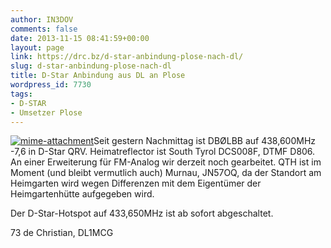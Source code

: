 ```yaml
---
author: IN3DOV
comments: false
date: 2013-11-15 08:41:59+00:00
layout: page
link: https://drc.bz/d-star-anbindung-plose-nach-dl/
slug: d-star-anbindung-plose-nach-dl
title: D-Star Anbindung aus DL an Plose
wordpress_id: 7730
tags:
- D-STAR
- Umsetzer Plose
---
```


[![mime-attachment](https://drc.bz/wp-content/uploads/2013/11/mime-attachment.jpg)](https://drc.bz/wp-content/uploads/2013/11/mime-attachment.jpg)Seit gestern Nachmittag ist DBØLBB auf 438,600MHz -7,6 in D-Star QRV. Heimatreflector ist South Tyrol DCS008F, DTMF D806. An einer Erweiterung für FM-Analog wir derzeit noch gearbeitet. QTH ist im Moment (und bleibt vermutlich auch) Murnau, JN57OQ, da der Standort am Heimgarten wird wegen Differenzen mit dem Eigentümer der Heimgartenhütte aufgegeben wird.

Der D-Star-Hotspot auf 433,650MHz ist ab sofort abgeschaltet.

73 de Christian, DL1MCG
